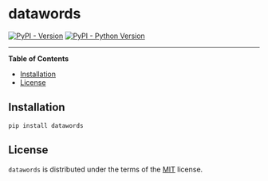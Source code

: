 # datawords

[![PyPI - Version](https://img.shields.io/pypi/v/datawords.svg)](https://pypi.org/project/datawords)
[![PyPI - Python Version](https://img.shields.io/pypi/pyversions/datawords.svg)](https://pypi.org/project/datawords)

-----

**Table of Contents**

- [Installation](#installation)
- [License](#license)

## Installation

```console
pip install datawords
```

## License

`datawords` is distributed under the terms of the [MIT](https://spdx.org/licenses/MIT.html) license.
